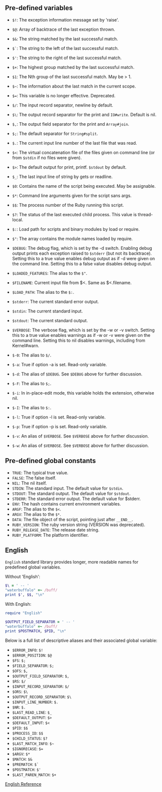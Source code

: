 ## Pre-defined variables

* `$!`: The exception information message set by 'raise'.
* `$@`: Array of backtrace of the last exception thrown.
* `$&`: The string matched by the last successful match.
* <code class="highlighter-rouge">$`</code>\: The string to the left of
  the last successful match.
* `$'`: The string to the right of the last successful match.
* `$+`: The highest group matched by the last successful match.
* `$1`: The Nth group of the last successful match. May be > 1.
* `$~`: The information about the last match in the current scope.
* `$=`: This variable is no longer effective. Deprecated.
* `$/`: The input record separator, newline by default.
* `$\`: The output record separator for the print and `IO#write`.
  Default is nil.
* `$,`: The output field separator for the print and `Array#join`.
* `$;`: The default separator for `String#split`.
* `$.`: The current input line number of the last file that was read.
* `$<`: The virtual concatenation file of the files given on command
  line (or from `$stdin` if no files were given).

* `$>`: The default output for print, printf. `$stdout` by default.
* `$_`: The last input line of string by gets or readline.
* `$0`: Contains the name of the script being executed. May be
  assignable.
* `$*`: Command line arguments given for the script sans args.
* `$$`: The process number of the Ruby running this script.
* `$?`: The status of the last executed child process. This value is
  thread-local.

* `$:`: Load path for scripts and binary modules by load or require.
* `$"`: The array contains the module names loaded by require.
* `$DEBUG`: The debug flag, which is set by the -d switch. Enabling
  debug output prints each exception raised to `$stderr` (but not its
  backtrace). Setting this to a true value enables debug output as if -d
  were given on the command line. Setting this to a false value disables
  debug output.

* `$LOADED_FEATURES`: The alias to the `$"`.
* `$FILENAME`: Current input file from $<. Same as $<.filename.
* `$LOAD_PATH`: The alias to the `$:`.
* `$stderr`: The current standard error output.
* `$stdin`: The current standard input.
* `$stdout`: The current standard output.
* `$VERBOSE`: The verbose flag, which is set by the -w or -v switch.
  Setting this to a true value enables warnings as if -w or -v were
  given on the command line. Setting this to nil disables warnings,
  including from Kernel#warn.

* `$-0`: The alias to `$/`.
* `$-a`: True if option -a is set. Read-only variable.
* `$-d`: The alias of `$DEBUG`. See `$DEBUG` above for further
  discussion.
* `$-F`: The alias to `$;`.
* `$-i`: In in-place-edit mode, this variable holds the extension,
  otherwise nil.
* `$-I`: The alias to `$:`.
* `$-l`: True if option -l is set. Read-only variable.
* `$-p`: True if option -p is set. Read-only variable.
* `$-v`: An alias of `$VERBOSE`. See `$VERBOSE` above for further
  discussion.
* `$-w`: An alias of `$VERBOSE`. See `$VERBOSE` above for further
  discussion.

## Pre-defined global constants

* `TRUE`: The typical true value.
* `FALSE`: The false itself.
* `NIL`: The nil itself.
* `STDIN`: The standard input. The default value for `$stdin`.
* `STDOUT`: The standard output. The default value for `$stdout`.
* `STDERR`: The standard error output. The default value for $stderr.
* `ENV`: The hash contains current environment variables.
* `ARGF`: The alias to the `$<`.
* `ARGV`: The alias to the `$*`.
* `DATA`: The file object of the script, pointing just after `__END__`.
* `RUBY_VERSION`: The ruby version string (VERSION was deprecated).
* `RUBY_RELEASE_DATE`: The release date string.
* `RUBY_PLATFORM`: The platform identifier.



## English

`English` standard library provides longer, more readable names for
predefined global variables.

Without 'English': 

```ruby
$\ = ' -- '
"waterbuffalo" =~ /buff/
print $', $$, "\n"
```

With English:


```ruby
require "English"

$OUTPUT_FIELD_SEPARATOR = ' -- '
"waterbuffalo" =~ /buff/
print $POSTMATCH, $PID, "\n"
```

Below is a full list of descriptive aliases and their associated global
variable:

* `$ERROR_INFO`: `$!`
* `$ERROR_POSITION`: `$@`
* `$FS`: `$;`
* `$FIELD_SEPARATOR`: `$;`
* `$OFS`: `$,`
* `$OUTPUT_FIELD_SEPARATOR`: `$,`
* `$RS`: `$/`
* `$INPUT_RECORD_SEPARATOR`: `$/`
* `$ORS`: `$\`
* `$OUTPUT_RECORD_SEPARATOR`: `$\`
* `$INPUT_LINE_NUMBER`: `$.`
* `$NR`: `$.`
* `$LAST_READ_LINE`: `$_`
* `$DEFAULT_OUTPUT`: `$>`
* `$DEFAULT_INPUT`: `$<`
* `$PID`: `$$`
* `$PROCESS_ID`: `$$`
* `$CHILD_STATUS`: `$?`
* `$LAST_MATCH_INFO`: `$~`
* `$IGNORECASE`: `$=`
* `$ARGV`: `$*`
* `$MATCH`: `$&`
* `$PREMATCH`: <code class="highlighter-rouge">$`</code>
* `$POSTMATCH`: `$'`
* `$LAST_PAREN_MATCH`: `$+`

[English
Reference](https://ruby-doc.org/stdlib-2.5.0/libdoc/English/rdoc/English.html)

